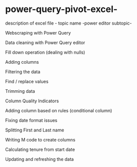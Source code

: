 # power-query-pivot-excel-
description of excel file -
topic name -power editor
subtopic-

Webscraping with Power Query

Data cleaning with Power Query editor

Fill down operation (dealing with nulls)

Adding columns

Filtering the data

Find / replace values

Trimming data

Column Quality Indicators

Adding column based on rules (conditional column)

Fixing date format issues

Splitting First and Last name

Writing M code to create columns

Calculating tenure from start date

Updating and refreshing the data
